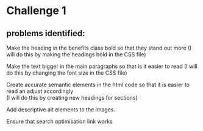 
# Challenge 1 

## problems identified:
Make the heading in the benefits class bold so that they stand out more
(I will do this by making the headings bold in the CSS file)

Make the text bigger in the main paragraphs so that is it easier to read 
(I will do this by changing the font size in the CSS file)

Create accurate semantic elements in the html code so that it is easier to read an adjust accordingly  
(I will do this by creating new headings for sections)

Add descriptive alt elements to the images. 

Ensure that search optimisation link works
